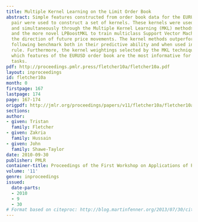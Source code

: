 ```yaml
---
title: Multiple Kernel Learning on the Limit Order Book
abstract: Simple features constructed from order book data for the EURUSD currency
  pair were used to construct a set of kernels. These kernels were used both individually
  and simultaneously through the Multiple Kernel Learning (MKL) methods of SimpleMKL
  and the more novel LPBoostMKL to train multiclass Support Vector Machines to predict
  the direction of future price movements. The kernel methods outperformed a trend
  following benchmark both in their predictive ability and when used in a simple trading
  rule. Furthermore, the kernel weightings selected by the MKL techniques highlight
  which features of the EURUSD order book are the most informative for predictive
  tasks.
pdf: http://proceedings.pmlr.press/fletcher10a/fletcher10a.pdf
layout: inproceedings
id: fletcher10a
month: 0
firstpage: 167
lastpage: 174
page: 167-174
origpdf: http://jmlr.org/proceedings/papers/v11/fletcher10a/fletcher10a.pdf
sections: 
author:
- given: Tristan
  family: Fletcher
- given: Zakria
  family: Hussain
- given: John
  family: Shawe-Taylor
date: 2010-09-30
publisher: PMLR
container-title: Proceedings of the First Workshop on Applications of Pattern Analysis
volume: '11'
genre: inproceedings
issued:
  date-parts:
  - 2010
  - 9
  - 30
# Format based on citeproc: http://blog.martinfenner.org/2013/07/30/citeproc-yaml-for-bibliographies/
---
```

